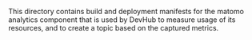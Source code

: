 This directory contains build and deployment manifests for the matomo analytics component that is used by DevHub to measure usage of its resources, and to create a topic based on the captured metrics.